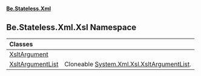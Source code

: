 #### [Be.Stateless.Xml](README.md 'README')

## Be.Stateless.Xml.Xsl Namespace

| Classes | |
| :--- | :--- |
| [XsltArgument](XsltArgument.md 'Be.Stateless.Xml.Xsl.XsltArgument') | |
| [XsltArgumentList](XsltArgumentList.md 'Be.Stateless.Xml.Xsl.XsltArgumentList') | Cloneable [System.Xml.Xsl.XsltArgumentList](https://docs.microsoft.com/en-us/dotnet/api/System.Xml.Xsl.XsltArgumentList 'System.Xml.Xsl.XsltArgumentList'). |
